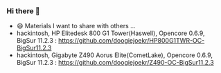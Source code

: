 ### Hi there 👋

- 😄 Materials I want to share with others ...
- hackintosh, HP Elitedesk 800 G1 Tower(Haswell), Opencore 0.6.9, BigSur 11.2.3 : https://github.com/doogiejoekr/HP800G1TWR-OC-BigSur11.2.3
- hackintosh, Gigabyte Z490 Aorus Elite(CometLake), Opencore 0.6.9, BigSur 11.2.3 : https://github.com/doogiejoekr/Z490-OC-BigSur11.2.3

<!--
**doogiejoekr/DoogieJoeKR** is a ✨ _special_ ✨ repository because its `README.md` (this file) appears on your GitHub profile.

Here are some ideas to get you started:

- 🔭 I’m currently working on ...
- 🌱 I’m currently learning ...
- 👯 I’m looking to collaborate on ...
- 🤔 I’m looking for help with ...
- 💬 Ask me about ...
- 📫 How to reach me: ...
- 😄 Pronouns: ...
- ⚡ Fun fact: ...
-->
